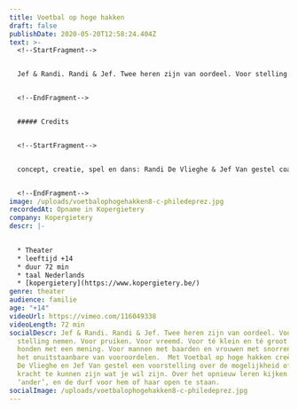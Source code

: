 ```yaml
---
title: Voetbal op hoge hakken
draft: false
publishDate: 2020-05-20T12:58:24.404Z
text: >-
  <!--StartFragment-->


  Jef & Randi. Randi & Jef. Twee heren zijn van oordeel. Voor stelling nemen. Voor pruiken. Voor vreemd. Voor té klein en té groot. Voor honden met een mening. Voor mannen met baarden en vrouwen met snorren. Tegen het onuitstaanbare van vooroordelen. Met Voetbal op hoge hakken creëren Randi De Vlieghe en Jef Van gestel een voorstelling over de mogelijkheid of de kracht te kunnen zijn wat je wil zijn. Over het opnieuw leren kijken naar de ‘ander’, en de durf voor hem of haar open te staan.


  <!--EndFragment-->


  ##### Credits


  <!--StartFragment-->


  concept, creatie, spel en dans: Randi De Vlieghe & Jef Van gestel coaching: Natascha Pire | kostuums: Maartje van Bourgognie | licht: Jeroen Doise | klank: Korneel Moreaux | productie: KOPERGIETERY


  <!--EndFragment-->
image: /uploads/voetbalophogehakken8-c-philedeprez.jpg
recordedAt: Opname in Kopergietery
company: Kopergietery
descr: |-
  

  * Theater
  * leeftijd +14
  * duur 72 min
  * taal Nederlands
  * [kopergietery](https://www.kopergietery.be/)
genre: theater
audience: familie
age: "+14"
videoUrl: https://vimeo.com/116049338
videoLength: 72 min
socialDescr: Jef & Randi. Randi & Jef. Twee heren zijn van oordeel. Voor
  stelling nemen. Voor pruiken. Voor vreemd. Voor té klein en té groot. Voor
  honden met een mening. Voor mannen met baarden en vrouwen met snorren. Tegen
  het onuitstaanbare van vooroordelen.  Met Voetbal op hoge hakken creëren Randi
  De Vlieghe en Jef Van gestel een voorstelling over de mogelijkheid of de
  kracht te kunnen zijn wat je wil zijn. Over het opnieuw leren kijken naar de
  ‘ander’, en de durf voor hem of haar open te staan.
socialImage: /uploads/voetbalophogehakken8-c-philedeprez.jpg
---
```

